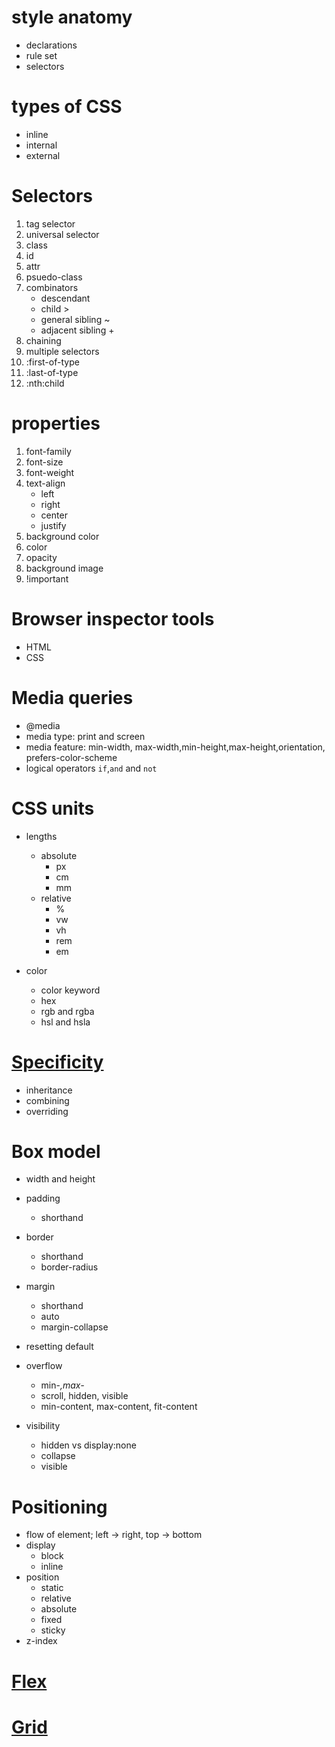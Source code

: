 # style anatomy

- declarations
- rule set
- selectors

# types of CSS

- inline
- internal
- external

# Selectors

1. tag selector
2. universal selector
3. class
4. id
5. attr
6. psuedo-class
7. combinators
   - descendant
   - child >
   - general sibling ~
   - adjacent sibling +
8. chaining
9. multiple selectors
10. :first-of-type
11. :last-of-type
12. :nth:child

# properties

1. font-family
2. font-size
3. font-weight
4. text-align
   - left
   - right
   - center
   - justify
5. background color
6. color
7. opacity
8. background image
9. !important

# Browser inspector tools

- HTML
- CSS

# Media queries

- @media
- media type: print and screen
- media feature: min-width, max-width,min-height,max-height,orientation, prefers-color-scheme
- logical operators `if`,`and` and `not`

# CSS units

- lengths
  - absolute
    - px
    - cm
    - mm
  - relative
    - %
    - vw
    - vh
    - rem
    - em
- color

  - color keyword
  - hex
  - rgb and rgba
  - hsl and hsla

# [Specificity](https://specifishity.com/)
- inheritance
- combining
- overriding

# Box model

- width and height
- padding
  - shorthand
- border
  - shorthand
  - border-radius
- margin
  - shorthand
  - auto
  - margin-collapse
- resetting default

- overflow
  - min-_,max-_
  - scroll, hidden, visible
  - min-content, max-content, fit-content
- visibility
  - hidden vs display:none
  - collapse
  - visible

# Positioning
- flow of element; left -> right, top -> bottom
- display
  - block
  - inline
- position
  - static
  - relative
  - absolute
  - fixed
  - sticky
- z-index

# [Flex](https://css-tricks.com/snippets/css/a-guide-to-flexbox/)

# [Grid](https://css-tricks.com/snippets/css/complete-guide-grid/)
